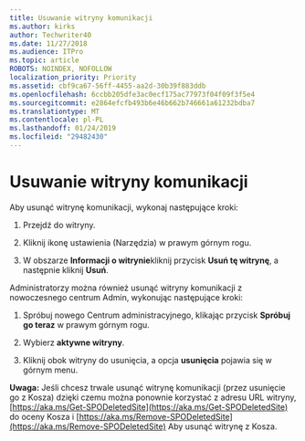 ```yaml
---
title: Usuwanie witryny komunikacji
ms.author: kirks
author: Techwriter40
ms.date: 11/27/2018
ms.audience: ITPro
ms.topic: article
ROBOTS: NOINDEX, NOFOLLOW
localization_priority: Priority
ms.assetid: cbf9ca67-56ff-4455-aa2d-30b39f883ddb
ms.openlocfilehash: 6ccbb205dfe3ac0ecf175ac77973f04f09f3f5e4
ms.sourcegitcommit: e2864efcfb493b6e46b662b746661a61232bdba7
ms.translationtype: MT
ms.contentlocale: pl-PL
ms.lasthandoff: 01/24/2019
ms.locfileid: "29482430"
---
```

# <a name="delete-a-communication-site"></a>Usuwanie witryny komunikacji

Aby usunąć witrynę komunikacji, wykonaj następujące kroki: 
  
1. Przejdź do witryny. 
  
2. Kliknij ikonę ustawienia (Narzędzia) w prawym górnym rogu. 
  
3. W obszarze **Informacji o witrynie**kliknij przycisk **Usuń tę witrynę**, a następnie kliknij **Usuń**. 
  
Administratorzy można również usunąć witryny komunikacji z nowoczesnego centrum Admin, wykonując następujące kroki: 
  
1. Spróbuj nowego Centrum administracyjnego, klikając przycisk **Spróbuj go teraz** w prawym górnym rogu. 
  
2. Wybierz **aktywne witryny**. 
  
3. Kliknij obok witryny do usunięcia, a opcja **usunięcia** pojawia się w górnym menu. 
  
 **Uwaga:** Jeśli chcesz trwale usunąć witrynę komunikacji (przez usunięcie go z Kosza) dzięki czemu można ponownie korzystać z adresu URL witryny, [https://aka.ms/Get-SPODeletedSite](https://aka.ms/Get-SPODeletedSite) do oceny Kosza i [https://aka.ms/Remove-SPODeletedSite](https://aka.ms/Remove-SPODeletedSite) Aby usunąć witrynę z Kosza. 
  

